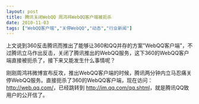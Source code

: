 ```yaml
---
layout: post
title: 腾讯关闭WebQQ 周鸿祎WebQQ客户端被扼杀		
date: 2010-11-03
tags: ["WebQQ客户端","关停WebQQ","动态","行业新闻"]
---
```


上文说到360反击腾讯而推出了能够让360和QQ并存的方案"WebQQ客户端"，不过腾讯立马作出反击，关闭了腾讯推出的WebQQ服务，这下360的WebQQ客户端直接被扼杀了，接下来又能发生什么事情呢？

刚刚周鸿祎微博宣布反攻，推出WebQQ客户端的时候，腾讯两分钟内立马忍痛关停WebQQ服务。直接扼杀了360的WebQQ客户端，现在访问： <a href="http://web.qq.com/" target="_blank">http://web.qq.com/</a>，已经跳转到 <a href="http://im.qq.com/qq.shtml" target="_blank">http://im.qq.com/qq.shtml</a>，就是腾讯QQ致用户的公开信了。		